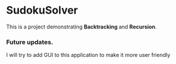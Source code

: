 # SudokuSolver
This is a project demonstrating <b>Backtracking </b>and <b>Recursion</b>.
### Future updates.
I will try to add GUI to this application to make it more user friendly

